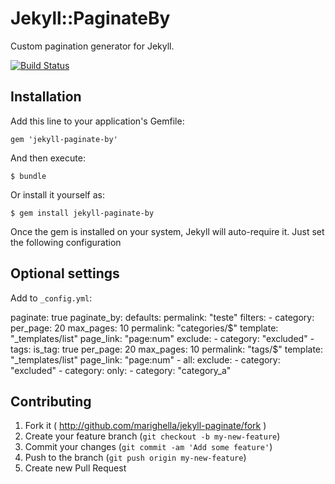 # Jekyll::PaginateBy

Custom pagination generator for Jekyll.

[![Build Status](https://secure.travis-ci.org/jekyll/jekyll-paginate.svg?branch=master)](https://travis-ci.org/jekyll/jekyll-paginate)

## Installation

Add this line to your application's Gemfile:

    gem 'jekyll-paginate-by'

And then execute:

    $ bundle

Or install it yourself as:

    $ gem install jekyll-paginate-by

Once the gem is installed on your system, Jekyll will auto-require it. Just set the following configuration

## Optional settings

 Add to `_config.yml`:

paginate: true
paginate_by:
  defaults:
    permalink: "teste"
  filters:
    - category:
        per_page: 20
        max_pages: 10
        permalink: "categories/$"
        template: "_templates/list"
        page_link: "page:num"
        exclude:
          - category: "excluded"
    - tags:
        is_tag: true
        per_page: 20
        max_pages: 10
        permalink: "tags/$"
        template: "_templates/list"
        page_link: "page:num"
    - all: 
        exclude:
          - category: "excluded"
    - category:
        only: 
          - category: "category_a"



## Contributing

1. Fork it ( http://github.com/marighella/jekyll-paginate/fork )
2. Create your feature branch (`git checkout -b my-new-feature`)
3. Commit your changes (`git commit -am 'Add some feature'`)
4. Push to the branch (`git push origin my-new-feature`)
5. Create new Pull Request
